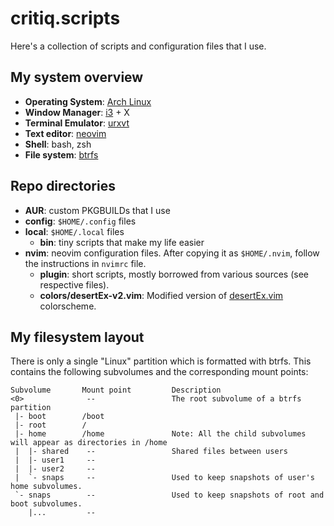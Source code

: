 # critiq.scripts
Here's a collection of scripts and configuration files that I use.

## My system overview
* **Operating System**: [Arch Linux](https://wiki.archlinux.org/index.php/The_Arch_Way)
* **Window Manager**: [i3](https://i3wm.org) + X
* **Terminal Emulator**: [urxvt](https://wiki.archlinux.org/index.php/Rxvt-unicode)
* **Text editor**: [neovim](http://neovim.org/)
* **Shell**: bash, zsh
* **File system**: [btrfs](https://btrfs.wiki.kernel.org/index.php/UseCases)

## Repo directories
* **AUR**: custom PKGBUILDs that I use
* **config**: `$HOME/.config` files
* **local**: `$HOME/.local` files
  * **bin**: tiny scripts that make my life easier
* **nvim**: neovim configuration files. After copying it as `$HOME/.nvim`, follow the instructions in `nvimrc` file.
  * **plugin**: short scripts, mostly borrowed from various sources (see respective files).
  * **colors/desertEx-v2.vim**: Modified version of [desertEx.vim](https://github.com/mbbill/desertEx) colorscheme.

## My filesystem layout
There is only a single "Linux" partition which is formatted with btrfs. This contains the following subvolumes and the corresponding mount points:
```
Subvolume       Mount point         Description
<0>              --                 The root subvolume of a btrfs partition
 |- boot        /boot
 |- root        /
 |- home        /home               Note: All the child subvolumes will appear as directories in /home
 |  |- shared    --                 Shared files between users
 |  |- user1     --
 |  |- user2     --
 |  `- snaps     --                 Used to keep snapshots of user's home subvolumes.
 `- snaps        --                 Used to keep snapshots of root and boot subvolumes.
    |...         --
```
